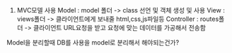 1. MVC모델 사용
Model : model 폴더 
 -> class 선언 및 객체 생성 및 사용
View : views폴더
 -> 클라이언트에게 보내줄 html,css,js파일등
Controller : routes폴더
 -> 클라이언트 URL요청을 받고 요청에 맞는 데이터를 가공해서 전송함

 Model을 분리할때 DB를 사용을 model로 분리해서 해야되는건가?
